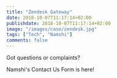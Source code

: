 ```yaml
---
title: "Zendesk Gateway"
date: 2018-10-07T11:17:14+02:00
publishdate: 2018-10-07T11:17:14+02:00
image: "/images/case/zendesk.jpg"
tags: ["Tech", "Namshi"]
comments: false
---
```


Got questions or complaints?

Namshi's Contact Us Form is here!
